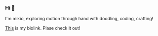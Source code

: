 ### Hi 👋

I'm mikio, exploring motion through hand with doodling, coding, crafting!

<a href="https://mikio-kamura.github.io/biolink/">This</a> is my biolink.  Plase check it out!

<!--
**mikio-kamura/mikio-kamura** is a ✨ _special_ ✨ repository because its `README.md` (this file) appears on your GitHub profile.

Here are some ideas to get you started:

- 🔭 I’m currently working on ...
- 🌱 I’m currently learning ...
- 👯 I’m looking to collaborate on ...
- 🤔 I’m looking for help with ...
- 💬 Ask me about ...
- 📫 How to reach me: ...
- 😄 Pronouns: ...
- ⚡ Fun fact: ...
-->

